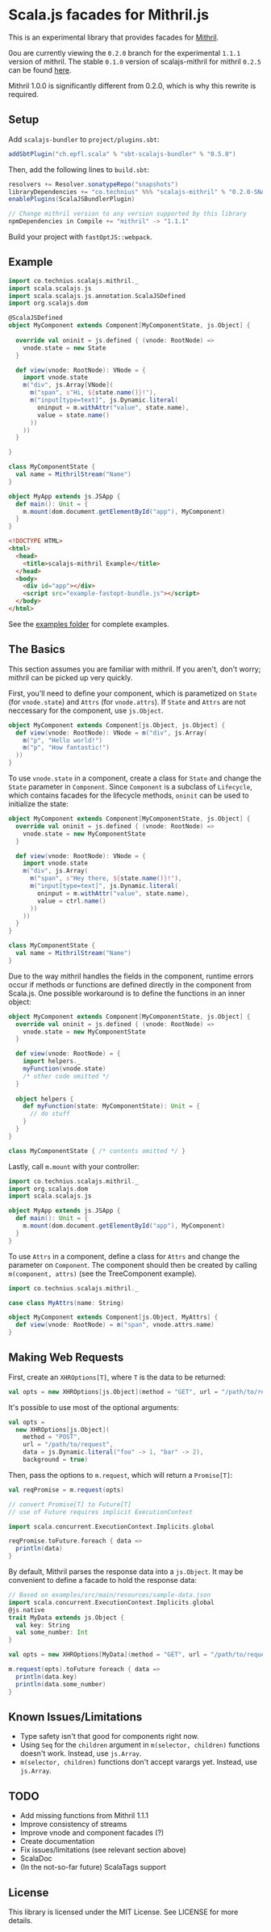 # Scala.js facades for Mithril.js

This is an experimental library that provides facades for [Mithril](https://lhorie.github.io/mithril/index.html).

0ou are currently viewing the `0.2.0` branch for the experimental `1.1.1` version
of mithril. The stable `0.1.0` version of scalajs-mithril for mithril `0.2.5`
can be found [here](/tree/v0.1.0).

Mithril 1.0.0 is significantly different from 0.2.0, which is why this rewrite
is required.

## Setup
Add `scalajs-bundler` to `project/plugins.sbt`:
```scala
addSbtPlugin("ch.epfl.scala" % "sbt-scalajs-bundler" % "0.5.0")
```

Then, add the following lines to `build.sbt`:
```scala
resolvers += Resolver.sonatypeRepo("snapshots")
libraryDependencies += "co.technius" %%% "scalajs-mithril" % "0.2.0-SNAPSHOT"
enablePlugins(ScalaJSBundlerPlugin)

// Change mithril version to any version supported by this library
npmDependencies in Compile += "mithril" -> "1.1.1"
```

Build your project with `fastOptJS::webpack`.

## Example

```scala
import co.technius.scalajs.mithril._
import scala.scalajs.js
import scala.scalajs.js.annotation.ScalaJSDefined
import org.scalajs.dom

@ScalaJSDefined
object MyComponent extends Component[MyComponentState, js.Object] {
  
  override val oninit = js.defined { (vnode: RootNode) =>
    vnode.state = new State
  }

  def view(vnode: RootNode): VNode = {
    import vnode.state
    m("div", js.Array[VNode](
      m("span", s"Hi, ${state.name()}!"),
      m("input[type=text]", js.Dynamic.literal(
        oninput = m.withAttr("value", state.name),
        value = state.name()
      ))
    ))
  }

}

class MyComponentState {
  val name = MithrilStream("Name")
}

object MyApp extends js.JSApp {
  def main(): Unit = {
    m.mount(dom.document.getElementById("app"), MyComponent)
  }
}
```

```html
<!DOCTYPE HTML>
<html>
  <head>
    <title>scalajs-mithril Example</title>
  </head>
  <body>
    <div id="app"></div>
    <script src="example-fastopt-bundle.js"></script>
  </body>
</html>
```

See the [examples folder](https://github.com/Technius/scalajs-mithril/tree/master/examples/src/main/scala)
for complete examples.

## The Basics

This section assumes you are familiar with mithril. If you aren't, don't worry;
mithril can be picked up very quickly.

First, you'll need to define your component, which is parametized on `State`
(for `vnode.state`) and `Attrs` (for `vnode.attrs`). If `State` and `Attrs` are
not neccessary for the component, use `js.Object`.

```scala
object MyComponent extends Component[js.Object, js.Object] {
  def view(vnode: RootNode): VNode = m("div", js.Array(
    m("p", "Hello world!")
    m("p", "How fantastic!")
  ))
}
```

To use `vnode.state` in a component, create a class for `State` and change the
`State` parameter in `Component`. Since `Component` is a subclass of
`Lifecycle`, which contains facades for the lifecycle methods, `oninit` can be
used to initialize the state:

```scala
object MyComponent extends Component[MyComponentState, js.Object] {
  override val oninit = js.defined { (vnode: RootNode) =>
    vnode.state = new MyComponentState
  }

  def view(vnode: RootNode): VNode = {
    import vnode.state
    m("div", js.Array(
      m("span", s"Hey there, ${state.name()}!"),
      m("input[type=text]", js.Dynamic.literal(
        oninput = m.withAttr("value", state.name),
        value = ctrl.name()
      ))
    ))
  }
}

class MyComponentState {
  val name = MithrilStream("Name")
}
```

Due to the way mithril handles the fields in the component, runtime errors
occur if methods or functions are defined directly in the component from
Scala.js. One possible workaround is to define the functions in an inner object:
```scala
object MyComponent extends Component[MyComponentState, js.Object] {
  override val oninit = js.defined { (vnode: RootNode) =>
    vnode.state = new MyComponentState
  }

  def view(vnode: RootNode) = {
    import helpers._
    myFunction(vnode.state)
    /* other code omitted */
  }
  
  object helpers {
    def myFunction(state: MyComponentState): Unit = {
      // do stuff
    }
  }
}

class MyComponentState { /* contents omitted */ }
```

Lastly, call `m.mount` with your controller:

```scala
import co.technius.scalajs.mithril._
import org.scalajs.dom
import scala.scalajs.js

object MyApp extends js.JSApp {
  def main(): Unit = {
    m.mount(dom.document.getElementById("app"), MyComponent)
  }
}
```

To use `Attrs` in a component, define a class for `Attrs` and change the
parameter on `Component`. The component should then be created by calling
`m(component, attrs)` (see the TreeComponent example).

```scala
import co.technius.scalajs.mithril._

case class MyAttrs(name: String)

object MyComponent extends Component[js.Object, MyAttrs] {
  def view(vnode: RootNode) = m("span", vnode.attrs.name)
}
```

## Making Web Requests

First, create an `XHROptions[T]`, where `T` is the data to be returned:

```scala
val opts = new XHROptions[js.Object](method = "GET", url = "/path/to/request")
```

It's possible to use most of the optional arguments:
```scala
val opts =
  new XHROptions[js.Object](
    method = "POST",
    url = "/path/to/request",
    data = js.Dynamic.literal("foo" -> 1, "bar" -> 2),
    background = true)
```

Then, pass the options to `m.request`, which will return a `Promise[T]`:
```scala
val reqPromise = m.request(opts)

// convert Promise[T] to Future[T]
// use of Future requires implicit ExecutionContext

import scala.concurrent.ExecutionContext.Implicits.global

reqPromise.toFuture.foreach { data =>
  println(data)
}
```

By default, Mithril parses the response data into a `js.Object`. It may be
convenient to define a facade to hold the response data:

```scala
// Based on examples/src/main/resources/sample-data.json
import scala.concurrent.ExecutionContext.Implicits.global
@js.native
trait MyData extends js.Object {
  val key: String
  val some_number: Int
}

val opts = new XHROptions[MyData](method = "GET", url = "/path/to/request")

m.request(opts).toFuture foreach { data =>
  println(data.key)
  println(data.some_number)
}
```

## Known Issues/Limitations

* Type safety isn't that good for components right now.
* Using `Seq` for the `children` argument in `m(selector, children)` functions doesn't work. Instead, use `js.Array`.
* `m(selector, children)` functions don't accept varargs yet. Instead, use `js.Array`.

## TODO

* Add missing functions from Mithril 1.1.1
* Improve consistency of streams
* Improve vnode and component facades (?)
* Create documentation
* Fix issues/limitations (see relevant section above)
* ScalaDoc
* (In the not-so-far future) ScalaTags support

## License
This library is licensed under the MIT License. See LICENSE for more details.
